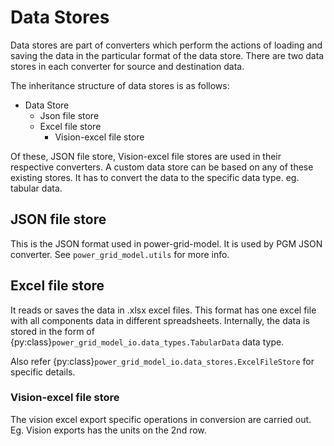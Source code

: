 <!--
SPDX-FileCopyrightText: 2022 Contributors to the Power Grid Model IO project <dynamic.grid.calculation@alliander.com>

SPDX-License-Identifier: MPL-2.0
-->

# Data Stores

Data stores are part of converters which perform the actions of loading and saving the data in the particular format of the data store.
There are two data stores in each converter for source and destination data.

The inheritance structure of data stores is as follows:

- Data Store
  - Json file store
  - Excel file store
    - Vision-excel file store

Of these, JSON file store, Vision-excel file stores are used in their respective converters.
A custom data store can be based on any of these existing stores. It has to convert the data to the specific data type. eg. tabular data.

## JSON file store

This is the JSON format used in power-grid-model. It is used by PGM JSON converter. See `power_grid_model.utils` for more info.

## Excel file store

It reads or saves the data in .xlsx excel files.
This format has one excel file with all components data in different spreadsheets.
Internally, the data is stored in the form of {py:class}`power_grid_model_io.data_types.TabularData` data type.

Also refer {py:class}`power_grid_model_io.data_stores.ExcelFileStore` for specific details.

### Vision-excel file store

The vision excel export specific operations in conversion  are carried out.
Eg. Vision exports has the units on the 2nd row.

